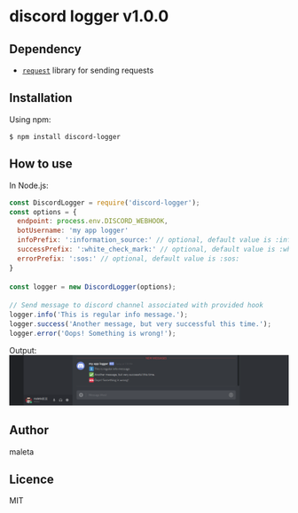 # discord logger v1.0.0


## Dependency

 * [`request`](https://www.npmjs.com/package/request) library for sending requests

## Installation

Using npm:
```shell
$ npm install discord-logger
```

## How to use

In Node.js:
```js
const DiscordLogger = require('discord-logger');
const options = {
  endpoint: process.env.DISCORD_WEBHOOK,
  botUsername: 'my app logger'
  infoPrefix: ':information_source:' // optional, default value is :information_source:,
  successPrefix: ':white_check_mark:' // optional, default value is :white_check_mark:,
  errorPrefix: ':sos:' // optional, default value is :sos:
}

const logger = new DiscordLogger(options);

// Send message to discord channel associated with provided hook
logger.info('This is regular info message.');
logger.success('Another message, but very successful this time.');
logger.error('Oops! Something is wrong!');

```

Output:
![](images/example.png)


## Author

maleta

## Licence

MIT
